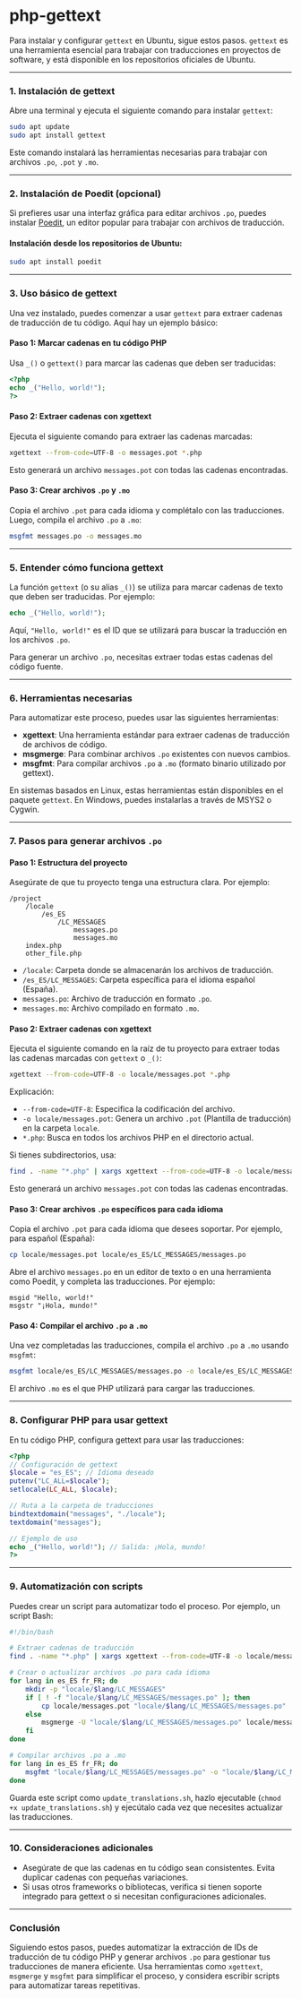 # php-gettext

Para instalar y configurar `gettext` en Ubuntu, sigue estos pasos. `gettext` es una herramienta esencial para trabajar con traducciones en proyectos de software, y está disponible en los repositorios oficiales de Ubuntu.

---

### **1. Instalación de gettext**
Abre una terminal y ejecuta el siguiente comando para instalar `gettext`:

```bash
sudo apt update
sudo apt install gettext
```

Este comando instalará las herramientas necesarias para trabajar con archivos `.po`, `.pot` y `.mo`.

---

### **2. Instalación de Poedit (opcional)**
Si prefieres usar una interfaz gráfica para editar archivos `.po`, puedes instalar [Poedit](https://poedit.net/), un editor popular para trabajar con archivos de traducción.

#### **Instalación desde los repositorios de Ubuntu:**

```bash
sudo apt install poedit
```

---

### **3. Uso básico de gettext**
Una vez instalado, puedes comenzar a usar `gettext` para extraer cadenas de traducción de tu código. Aquí hay un ejemplo básico:

#### **Paso 1: Marcar cadenas en tu código PHP**
Usa `_()` o `gettext()` para marcar las cadenas que deben ser traducidas:

```php
<?php
echo _("Hello, world!");
?>
```

#### **Paso 2: Extraer cadenas con xgettext**
Ejecuta el siguiente comando para extraer las cadenas marcadas:

```bash
xgettext --from-code=UTF-8 -o messages.pot *.php
```

Esto generará un archivo `messages.pot` con todas las cadenas encontradas.

#### **Paso 3: Crear archivos `.po` y `.mo`**
Copia el archivo `.pot` para cada idioma y complétalo con las traducciones. Luego, compila el archivo `.po` a `.mo`:

```bash
msgfmt messages.po -o messages.mo
```

---

### **5. Entender cómo funciona gettext**
La función `gettext` (o su alias `_()`) se utiliza para marcar cadenas de texto que deben ser traducidas. Por ejemplo:

```php
echo _("Hello, world!");
```

Aquí, `"Hello, world!"` es el ID que se utilizará para buscar la traducción en los archivos `.po`.

Para generar un archivo `.po`, necesitas extraer todas estas cadenas del código fuente.

---

### **6. Herramientas necesarias**
Para automatizar este proceso, puedes usar las siguientes herramientas:

- **xgettext**: Una herramienta estándar para extraer cadenas de traducción de archivos de código.
- **msgmerge**: Para combinar archivos `.po` existentes con nuevos cambios.
- **msgfmt**: Para compilar archivos `.po` a `.mo` (formato binario utilizado por gettext).

En sistemas basados en Linux, estas herramientas están disponibles en el paquete `gettext`. En Windows, puedes instalarlas a través de MSYS2 o Cygwin.

---

### **7. Pasos para generar archivos `.po`**

#### **Paso 1: Estructura del proyecto**
Asegúrate de que tu proyecto tenga una estructura clara. Por ejemplo:

```
/project
    /locale
        /es_ES
            /LC_MESSAGES
                messages.po
                messages.mo
    index.php
    other_file.php
```

- `/locale`: Carpeta donde se almacenarán los archivos de traducción.
- `/es_ES/LC_MESSAGES`: Carpeta específica para el idioma español (España).
- `messages.po`: Archivo de traducción en formato `.po`.
- `messages.mo`: Archivo compilado en formato `.mo`.

#### **Paso 2: Extraer cadenas con xgettext**
Ejecuta el siguiente comando en la raíz de tu proyecto para extraer todas las cadenas marcadas con `gettext` o `_()`:

```bash
xgettext --from-code=UTF-8 -o locale/messages.pot *.php
```

Explicación:
- `--from-code=UTF-8`: Especifica la codificación del archivo.
- `-o locale/messages.pot`: Genera un archivo `.pot` (Plantilla de traducción) en la carpeta `locale`.
- `*.php`: Busca en todos los archivos PHP en el directorio actual.

Si tienes subdirectorios, usa:

```bash
find . -name "*.php" | xargs xgettext --from-code=UTF-8 -o locale/messages.pot
```

Esto generará un archivo `messages.pot` con todas las cadenas encontradas.

#### **Paso 3: Crear archivos `.po` específicos para cada idioma**
Copia el archivo `.pot` para cada idioma que desees soportar. Por ejemplo, para español (España):

```bash
cp locale/messages.pot locale/es_ES/LC_MESSAGES/messages.po
```

Abre el archivo `messages.po` en un editor de texto o en una herramienta como Poedit, y completa las traducciones. Por ejemplo:

```po
msgid "Hello, world!"
msgstr "¡Hola, mundo!"
```

#### **Paso 4: Compilar el archivo `.po` a `.mo`**
Una vez completadas las traducciones, compila el archivo `.po` a `.mo` usando `msgfmt`:

```bash
msgfmt locale/es_ES/LC_MESSAGES/messages.po -o locale/es_ES/LC_MESSAGES/messages.mo
```

El archivo `.mo` es el que PHP utilizará para cargar las traducciones.

---

### **8. Configurar PHP para usar gettext**
En tu código PHP, configura gettext para usar las traducciones:

```php
<?php
// Configuración de gettext
$locale = "es_ES"; // Idioma deseado
putenv("LC_ALL=$locale");
setlocale(LC_ALL, $locale);

// Ruta a la carpeta de traducciones
bindtextdomain("messages", "./locale");
textdomain("messages");

// Ejemplo de uso
echo _("Hello, world!"); // Salida: ¡Hola, mundo!
?>
```

---

### **9. Automatización con scripts**
Puedes crear un script para automatizar todo el proceso. Por ejemplo, un script Bash:

```bash
#!/bin/bash

# Extraer cadenas de traducción
find . -name "*.php" | xargs xgettext --from-code=UTF-8 -o locale/messages.pot

# Crear o actualizar archivos .po para cada idioma
for lang in es_ES fr_FR; do
    mkdir -p "locale/$lang/LC_MESSAGES"
    if [ ! -f "locale/$lang/LC_MESSAGES/messages.po" ]; then
        cp locale/messages.pot "locale/$lang/LC_MESSAGES/messages.po"
    else
        msgmerge -U "locale/$lang/LC_MESSAGES/messages.po" locale/messages.pot
    fi
done

# Compilar archivos .po a .mo
for lang in es_ES fr_FR; do
    msgfmt "locale/$lang/LC_MESSAGES/messages.po" -o "locale/$lang/LC_MESSAGES/messages.mo"
done
```

Guarda este script como `update_translations.sh`, hazlo ejecutable (`chmod +x update_translations.sh`) y ejecútalo cada vez que necesites actualizar las traducciones.

---

### **10. Consideraciones adicionales**
- Asegúrate de que las cadenas en tu código sean consistentes. Evita duplicar cadenas con pequeñas variaciones.
- Si usas otros frameworks o bibliotecas, verifica si tienen soporte integrado para gettext o si necesitan configuraciones adicionales.

---

### **Conclusión**
Siguiendo estos pasos, puedes automatizar la extracción de IDs de traducción de tu código PHP y generar archivos `.po` para gestionar tus traducciones de manera eficiente. Usa herramientas como `xgettext`, `msgmerge` y `msgfmt` para simplificar el proceso, y considera escribir scripts para automatizar tareas repetitivas.
